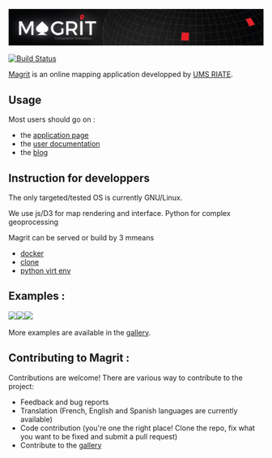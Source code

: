 [![png](magrit_app/static/img/magrit_banner.png)](http://magrit.cnrs.fr)    

[![Build Status](https://travis-ci.org/mthh/magrit.svg?branch=master)](https://travis-ci.org/mthh/magrit)  

[Magrit](http://magrit.cnrs.fr) is an online mapping application developped by [UMS RIATE](http://www.riate.cnrs.fr).  

## Usage

Most users should go on :
- the [application page](http://magrit.cnrs.fr)
- the [user documentation](http://magrit.cnrs.fr/docs/)
- the [blog](http://magrit.hypotheses.org)


## Instruction for developpers

The only targeted/tested OS is currently GNU/Linux. 

We use js/D3 for map rendering and interface.
Python for complex geoprocessing

Magrit can be served or build by 3 mmeans

- [docker]()
- [clone]()
- [python virt env]()



## Examples :
<p><img src="https://magrit.hypotheses.org/files/2017/02/worldpop.png" height="250"/><img src="https://magrit.hypotheses.org/files/2017/02/smoothed2.png" height="250"/><img src="https://raw.githubusercontent.com/mthh/magrit/master/magrit_app/static/img/gallery/popdensity_africa.png" height="250"/></p>

More examples are available in the [gallery](http://magrit.hypotheses.org/galerie).







## Contributing to Magrit :
Contributions are welcome! There are various way to contribute to the project:
- Feedback and bug reports
- Translation (French, English and Spanish languages are currently available)
- Code contribution (you're one the right place! Clone the repo, fix what you want to be fixed and submit a pull request)
- Contribute to the [gallery](http://magrit.hypotheses.org/galerie)


